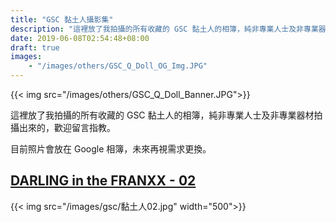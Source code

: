 ```yaml
---
title: "GSC 黏土人攝影集"
description: "這裡放了我拍攝的所有收藏的 GSC 黏土人的相簿，純非專業人士及非專業器材拍攝出來的，歡迎留言指教。"
date: 2019-06-08T02:54:48+08:00
draft: true
images:
    - "/images/others/GSC_Q_Doll_OG_Img.JPG"
---
```


{{< img src="/images/others/GSC_Q_Doll_Banner.JPG">}} 

這裡放了我拍攝的所有收藏的 GSC 黏土人的相簿，純非專業人士及非專業器材拍攝出來的，歡迎留言指教。

目前照片會放在 Google 相簿，未來再視需求更換。
<!--more-->

## [DARLING in the FRANXX - 02](https://photos.app.goo.gl/aMwzZhMA1ookawUD8)
{{< img src="/images/gsc/黏土人02.jpg" width="500">}} 
